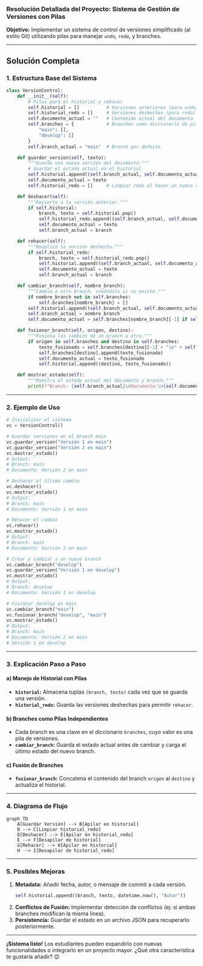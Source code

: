 ### **Resolución Detallada del Proyecto: Sistema de Gestión de Versiones con Pilas**  
**Objetivo:** Implementar un sistema de control de versiones simplificado (al estilo Git) utilizando pilas para manejar `undo`, `redo`, y branches.  

---

## **Solución Completa**  

### **1. Estructura Base del Sistema**  
```python  
class VersionControl:  
    def __init__(self):  
        # Pilas para el historial y rehacer  
        self.historial = []          # Versiones anteriores (para undo)  
        self.historial_redo = []     # Versiones deshechas (para redo)  
        self.documento_actual = ""   # Contenido actual del documento  
        self.branches = {            # Branches como diccionario de pilas  
            "main": [],  
            "develop": []  
        }  
        self.branch_actual = "main"  # Branch por defecto  

    def guardar_version(self, texto):  
        """Guarda una nueva versión del documento."""  
        # Guardar el estado actual en el historial  
        self.historial.append((self.branch_actual, self.documento_actual))  
        self.documento_actual = texto  
        self.historial_redo = []     # Limpiar redo al hacer un nuevo cambio  

    def deshacer(self):  
        """Revierte a la versión anterior."""  
        if self.historial:  
            branch, texto = self.historial.pop()  
            self.historial_redo.append((self.branch_actual, self.documento_actual))  
            self.documento_actual = texto  
            self.branch_actual = branch  

    def rehacer(self):  
        """Reaplica la versión deshecha."""  
        if self.historial_redo:  
            branch, texto = self.historial_redo.pop()  
            self.historial.append((self.branch_actual, self.documento_actual))  
            self.documento_actual = texto  
            self.branch_actual = branch  

    def cambiar_branch(self, nombre_branch):  
        """Cambia a otro branch, creándolo si no existe."""  
        if nombre_branch not in self.branches:  
            self.branches[nombre_branch] = []  
        self.historial.append((self.branch_actual, self.documento_actual))  
        self.branch_actual = nombre_branch  
        self.documento_actual = self.branches[nombre_branch][-1] if self.branches[nombre_branch] else ""  

    def fusionar_branch(self, origen, destino):  
        """Fusiona los cambios de un branch a otro."""  
        if origen in self.branches and destino in self.branches:  
            texto_fusionado = self.branches[destino][-1] + "\n" + self.branches[origen][-1]  
            self.branches[destino].append(texto_fusionado)  
            self.documento_actual = texto_fusionado  
            self.historial.append((destino, texto_fusionado))  

    def mostrar_estado(self):  
        """Muestra el estado actual del documento y branch."""  
        print(f"Branch: {self.branch_actual}\nDocumento:\n{self.documento_actual}")  
```  

---

### **2. Ejemplo de Uso**  
```python  
# Inicializar el sistema  
vc = VersionControl()  

# Guardar versiones en el branch main  
vc.guardar_version("Versión 1 en main")  
vc.guardar_version("Versión 2 en main")  
vc.mostrar_estado()  
# Output:  
# Branch: main  
# Documento: Versión 2 en main  

# Deshacer el último cambio  
vc.deshacer()  
vc.mostrar_estado()  
# Output:  
# Branch: main  
# Documento: Versión 1 en main  

# Rehacer el cambio  
vc.rehacer()  
vc.mostrar_estado()  
# Output:  
# Branch: main  
# Documento: Versión 2 en main  

# Crear y cambiar a un nuevo branch  
vc.cambiar_branch("develop")  
vc.guardar_version("Versión 1 en develop")  
vc.mostrar_estado()  
# Output:  
# Branch: develop  
# Documento: Versión 1 en develop  

# Fusionar develop en main  
vc.cambiar_branch("main")  
vc.fusionar_branch("develop", "main")  
vc.mostrar_estado()  
# Output:  
# Branch: main  
# Documento: Versión 2 en main  
# Versión 1 en develop  
```  

---

### **3. Explicación Paso a Paso**  

#### **a) Manejo de Historial con Pilas**  
- **`historial`:** Almacena tuplas `(branch, texto)` cada vez que se guarda una versión.  
- **`historial_redo`:** Guarda las versiones deshechas para permitir `rehacer`.  

#### **b) Branches como Pilas Independientes**  
- Cada branch es una clave en el diccionario `branches`, cuyo valor es una pila de versiones.  
- **`cambiar_branch`:** Guarda el estado actual antes de cambiar y carga el último estado del nuevo branch.  

#### **c) Fusión de Branches**  
- **`fusionar_branch`:** Concatena el contenido del branch `origen` al `destino` y actualiza el historial.  

---

### **4. Diagrama de Flujo**  
```mermaid  
graph TD  
    A[Guardar Versión] --> B[Apilar en historial]  
    B --> C[Limpiar historial_redo]  
    D[Deshacer] --> E[Apilar en historial_redo]  
    E --> F[Desapilar de historial]  
    G[Rehacer] --> H[Apilar en historial]  
    H --> I[Desapilar de historial_redo]  
```  

---

### **5. Posibles Mejoras**  
1. **Metadata:** Añadir fecha, autor, o mensaje de commit a cada versión.  
   ```python  
   self.historial.append((branch, texto, datetime.now(), "Autor"))  
   ```  
2. **Conflictos de Fusión:** Implementar detección de conflictos (ej: si ambas branches modifican la misma línea).  
3. **Persistencia:** Guardar el estado en un archivo JSON para recuperarlo posteriormente.  

--- 

**¡Sistema listo!** Los estudiantes pueden expandirlo con nuevas funcionalidades o integrarlo en un proyecto mayor. ¿Qué otra característica te gustaría añadir? 😊